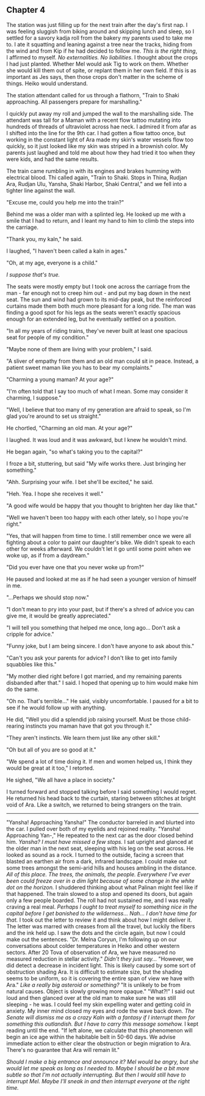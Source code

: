 
<!--
Kip secretly boards the train, and they both meet up right before going in. Kip gets punishment of going on the rescue mission, Lif gets punishment of Ara instead of Ulu, where she learns how to protect against radiation and low pressure.
-->

## Chapter 4



  The station was just filling up for the next train after the day's first nap. I was feeling sluggish from biking around and skipping lunch and sleep, so I settled for a savory kadja roll from the bakery my parents used to take me to. I ate it squatting and leaning against a tree near the tracks, hiding from the wind and from Kip if he had decided to follow me. *This is the right thing*, I affirmed to myself. *No externalities. No liabilities*. I thought about the crops I had just planted. Whether Mel would ask Tig to work on them. Whether she would kill them out of spite, or replant them in her own field. If this is as important as Jes says, then those crops don't matter in the scheme of things. Heiko would understand.

  The station attendant called for us through a flathorn, "Train to Shaki approaching. All passengers prepare for marshalling."

  I quickly put away my roll and jumped the wall to the marshalling side. The attendant was tall for a Maman with a recent flow tattoo mutating into hundreds of threads of ultraviolet across hae neck. I admired it from afar as I shifted into the line for the 9th car. I had gotten a flow tattoo once, but working in the constant light of Ara made my skin's water vessels flow too quickly, so it just looked like my skin was striped in a brownish color. My parents just laughed and told me about how they had tried it too when they were kids, and had the same results.

  The train came rumbling in with its engines and brakes humming with electrical blood. Thi called again, "Train to Shaki. Stops in Thina, Rudjan Ara, Rudjan Ulu, Yansha, Shaki Harbor, Shaki Central," and we fell into a tighter line against the wall.

  "Excuse me, could you help me into the train?"

  Behind me was a older man with a splinted leg. He looked up me with a smile that I had to return, and I leant my hand to him to climb the steps into the carriage.

  "Thank you, my kaln," he said.

  I laughed, "I haven't been called a kaln in ages."

  "Oh, at my age, everyone is a child."

  *I suppose that's true.*

  The seats were mostly empty but I took one across the carriage from the man - far enough not to creep him out - and put my bag down in the next seat. The sun and wind had grown to its mid-day peak, but the reinforced curtains made them both much more pleasant for a long ride. The man was finding a good spot for his legs as the seats weren't exactly spacious enough for an extended leg, but he eventually settled on a position.

  "In all my years of riding trains, they've never built at least one spacious seat for people of my condition."

  "Maybe none of them are living with your problem," I said.

  "A sliver of empathy from them and an old man could sit in peace. Instead, a patient sweet maman like you has to bear my complaints."

  "Charming a young maman? At your age?"

  "I'm often told that I say too much of what I mean. Some may consider it charming, I suppose."

  "Well, I believe that too many of my generation are afraid to speak, so I'm glad you're around to set us straight."

  He chortled, "Charming an old man. At your age?"

  I laughed. It was loud and it was awkward, but I knew he wouldn't mind.

  He began again, "so what's taking you to the capital?"

  I froze a bit, stuttering, but said "My wife works there. Just bringing her something."

  "Ahh. Surprising your wife. I bet she'll be excited," he said.

  "Heh. Yea. I hope she receives it well."

  "A good wife would be happy that you thought to brighten her day like that."

  "Well we haven't been too happy with each other lately, so I hope you're right."

  "Yes, that will happen from time to time. I still remember once we were all fighting about a color to paint our daughter's bike. We didn't speak to each other for weeks afterward. We couldn't let it go until some point when we woke up, as if from a daydream."

  "Did you ever have one that you never woke up from?"

  He paused and looked at me as if he had seen a younger version of himself in me.

  "...Perhaps we should stop now."

  "I don't mean to pry into your past, but if there's a shred of advice you can give me, it would be greatly appreciated."

  "I will tell you something that helped me once, long ago... Don't ask a cripple for advice."

  "Funny joke, but I am being sincere. I don't have anyone to ask about this."

  "Can't you ask your parents for advice? I don't like to get into family squabbles like this."

  "My mother died right before I got married, and my remaining parents disbanded after that." I said. I hoped that opening up to him would make him do the same.

  "Oh no. That's terrible..." He said, visibly uncomfortable. I paused for a bit to see if he would follow up with anything.

  He did, "Well you did a splendid job raising yourself. Must be those child-rearing instincts you maman have that got you through it."

  "They aren't instincts. We learn them just like any other skill."

  "Oh but all of you are so good at it."

  "We spend a lot of time doing it. If men and women helped us, I think they would be great at it too," I retorted.

  He sighed, "We all have a place in society."

  I turned forward and stopped talking before I said something I would regret. He returned his head back to the curtain, staring between stitches at bright void of Ara. Like a switch, we returned to being strangers on the train.


  -------


  "Yansha! Approaching Yansha!" The conductor barreled in and blurted into the car. I pulled over both of my eyelids and rejoined reality.
  "Yansha! Approaching Yan-," He repeated to the next car as the door closed behind him. *Yansha? I must have missed a few stops.* I sat upright and glanced at the older man in the next seat, sleeping with his leg on the seat across. He looked as sound as a rock. I turned to the outside, facing a screen that blasted an earthen air from a dark, infrared landscape. I could make out some trees amongst the semi-arid hills and houses ambling in the distance. *All of this place. The trees, the animals, the people. Everywhere I've ever been could freeze over in a dim light because of some change in the white dot on the horizon.* I shuddered thinking about what Palinan might feel like if that happened.
  The train slowed to a stop and opened its doors, but again only a few people boarded. The roll had not sustained me, and I was really craving a real meal. *Perhaps I ought to treat myself to something nice in the capital before I get banished to the wilderness... Nah... I don't have time for that.*
  I took out the letter to review it and think about how I might deliver it. The letter was marred with creases from all the travel, but luckily the fibers and the ink held up. I saw the dots and the circle again, but now I could make out the sentences.
    "Dr. Melna Coryun, I'm following up on our conversations about colder temperatures in Heiko and other western sectors. After 20 Tova of observation of Ara, we have measured no measured reduction in stellar activity."
    *Didn't they just say...*
    "However, we did detect a decrease in incident light. This is likely caused by some sort of obstruction shading Ara. It is difficult to estimate size, but the shading seems to be uniform, so it is covering the entire span of view we have with Ara."
    *Like a really big asteroid or something?*
    "It is unlikely to be from natural causes. Object is slowly growing more opaque."
    "What?!" I said out loud and then glanced over at the old man to make sure he was still sleeping - he was. I could feel my skin expelling water and getting cold in anxiety. My inner mind closed my eyes and rode the wave back down. *The Senate will dismiss me as a crazy Kaln with a fantasy if I interrupt them for something this outlandish. But I have to carry this message somehow.*
    I kept reading until the end.
    "If left alone, we calculate that this phenomenon will begin an ice age within the habitable belt in 50-60 days. We advise immediate action to either clear the obstruction or begin migration to Ara. There's no guarantee that Ara will remain lit."



  *Should I make a big entrance and announce it? Mel would be angry, but she would let me speak as long as I needed to. Maybe I should be a bit more subtle so that I'm not actually interrupting. But then I would still have to interrupt Mel. Maybe I'll sneak in and then interrupt everyone at the right time.*

  <!--
    Wakes up:
    - the paper is gone.
      - interrogates old man.
      - goes up and down the train inconspicuously to find it.
      - finds Kip.
      - Kip fills Lif in.
    - the paper is stolen forcefully and quickly.
      - Lif chases the perp, another maman, through the humming engine room.
      - Perp is an Arkeza debater/lobbyist that is trying to destroy evidence of the robots' plan.
    - reads the paper.
      - realizes the gravity of it all.
  -->
